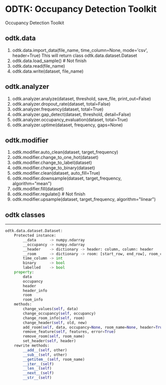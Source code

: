 # ODTK: Occupancy Detection Toolkit

Occupancy Detection Toolkit

odtk.data
---
1. odtk.data.import_data(file_name, time_column=None, mode='csv', header=True)
This will return class odtk.data.dataset.Dataset
2. odtk.data.load_sample() # Not finish
3. odtk.data.read(file_name)
4. odtk.data.write(dataset, file_name)

odtk.analyzer
---
1. odtk.analyzer.analyze(dataset, threshold, save_file, print_out=False)
2. odtk.analyzer.dropout_rate(dataset, total=False)
3. odtk.analyzer.frequency(dataset, total=True)
4. odtk.analyzer.gap_detect(dataset, threshold, detail=False)
5. odtk.analyzer.occupancy_evaluation(dataset, total=True)
6. odtk.analyzer.uptime(dataset, frequency, gaps=None)

odtk.modifier
---
1. odtk.modifier.auto_clean(dataset, target_frequency)
2. odtk.modifier.change_to_one_hot(dataset)
3. odtk.modifier.change_to_label(dataset)
4. odtk.modifier.change_to_binary(dataset)
5. odtk.modifier.clean(dataset, auto_fill=True)
6. odtk.modifier.downsample(dataset, target_frequency, algorithm="mean")
7. odtk.modifier.fill(dataset)
8. odtk.modifier.regulate() # Not finish
9. odtk.modifier.upsample(dataset, target_frequency, algorithm="linear")

## odtk classes
---
```python
odtk.data.dataset.Dataset:
    Protected instance:
        __data      -> numpy.ndarray
        __occupancy -> numpy.ndarray
        __header    -> dictionary -> header: column, column: header
        __room      -> dictionary -> room: [start_row, end_row], room_counter: room
        time_column -> int
        binary      -> bool
        labelled    -> bool
    property:
        data
        occupancy
        header
        header_info
        room
        room_info
    methods:
        change_values(self, data)
        change_occupancy(self, occupancy)
        change_room_info(self, room)
        change_header(self, old, new)
        add_room(self, data, occupancy=None, room_name=None, header=True)
        remove_feature(self, features, error=True)
        remove_room(self, room_name)
        set_header(self, header)
    rewrite methods:
        __add__(self, other)
        __sub__(self, other)
        __getitem__(self, room_name)
        __iter__(self)
        __len__(self)
        __next__(self)
        __str__(self)
```
